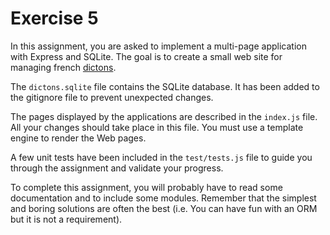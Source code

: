 # Exercise 5

In this assignment, you are asked to implement a multi-page application with Express and SQLite. The goal is to create a small web site for managing french [dictons](https://fr.wiktionary.org/wiki/Annexe:Liste_de_proverbes_fran%C3%A7ais).

The `dictons.sqlite` file contains the SQLite database. It has been added to the gitignore file to prevent unexpected changes.

The pages displayed by the applications are described in the `index.js` file. All your changes should take place in this file. You must use a template engine to render the Web pages.

A few unit tests have been included in the `test/tests.js` file to guide you through the assignment and validate your progress.

To complete this assignment, you will probably have to read some documentation and to include some modules. Remember that the simplest and boring solutions are often the best (i.e. You can have fun with an ORM but it is not a requirement). 

